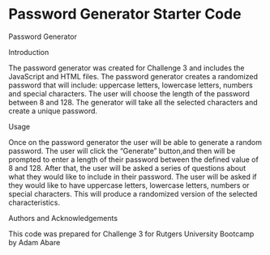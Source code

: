 # Password Generator Starter Code
Password Generator

Introduction

The password generator was created for Challenge 3 and includes the JavaScript and HTML files. The password generator creates a randomized password that will include: uppercase letters, lowercase letters, numbers and special characters. The user will choose the length of the password between 8 and 128. The generator will take all the selected characters and create a unique password.

Usage 

Once on the password generator the user will be able to generate a random password. The user will click the “Generate” button,and then will be prompted to enter a length of their password between the defined value of 8 and 128. After that, the user will be asked a series of questions about what they would like to include in their password. The user will be asked if they would like to have uppercase letters, lowercase letters, numbers or special characters. This will produce a randomized version of the selected characteristics. 

Authors and Acknowledgements

This code was prepared for Challenge 3 for Rutgers University Bootcamp by Adam Abare
